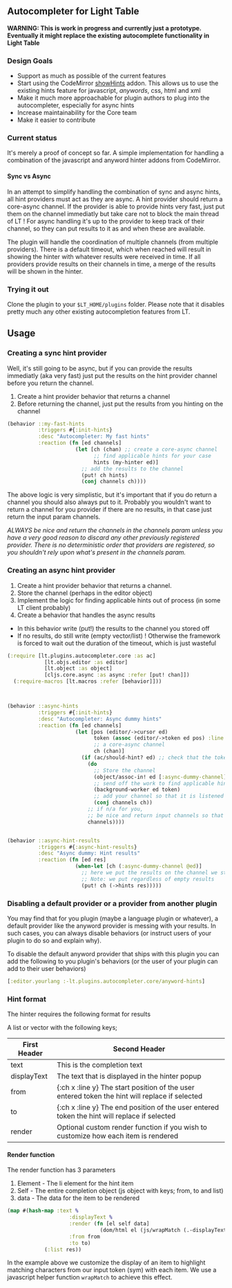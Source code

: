 ## Autocompleter for Light Table

**WARNING: This is work in progress and currently just a prototype. Eventually it
might replace the existing autocomplete functionality in Light Table**


### Design Goals
* Support as much as possible of the current features
* Start using the CodeMirror [showHints](http://codemirror.net/addon/hint/show-hint.js) addon. This allows us to use the existing hints feature for javascript, *anywords*, css, html and xml
* Make it much more approachable for plugin authors to plug into the autocompleter, especially for async hints
* Increase maintainability for the Core team
* Make it easier to contribute



### Current status
It's merely a proof of concept so far. A simple implementation for handling a combination of the javascript and anyword hinter addons from CodeMirror.

#### Sync vs Async
In an attempt to simplify handling the combination of sync and async hints, all hint providers must act as they are async. A hint provider should return a core-async channel. If the provider is able to provide hints very fast, just put them on the channel immediatly but take care not to block the main thread of LT ! For async handling it's up to the provider to keep track of their  channel, so they can put results to it as and when these are available.

The plugin will handle the coordination of multiple channels (from multiple providers).
There is a default timeout, which when reached will result in showing the hinter with whatever results were received in time. If all providers provide results on their channels in time, a merge of the results will be shown in the hinter.


### Trying it out
Clone the plugin to your `$LT_HOME/plugins` folder.
Please note that it disables pretty much any other existing autocompletion features from LT.


## Usage


### Creating a sync hint provider
Well, it's still going to be async, but if you can provide the results immediatly (aka very fast) just put the results on the hint provider channel before you return the channel.

1. Create a hint provider behavior that returns a channel
2. Before returning the channel, just put the results from you hinting on the channel


```Clojure
(behavior ::my-fast-hints
          :triggers #{:init-hints}
          :desc "Autocompleter: My fast hints"
          :reaction (fn [ed channels]
                      (let [ch (chan) ;; create a core-async channel
                            ;; find applicable hints for your case
                            hints (my-hinter ed)]
                        ;; add the results to the channel
                        (put! ch hints)
                        (conj channels ch))))
```
The above logic is very simplistic, but it's important that if you do return a channel you
should also always put to it. Probably you wouldn't want to return a channel for you provider
if there are no results, in that case just return the input param channels.

*ALWAYS be nice and return the channels in the channels param unless you have a very good reason to discard any other previously registered provider. There is no deterministic order
that providers are registered, so you shouldn't rely upon what's present in the channels param.*



### Creating an async hint provider

1. Create a hint provider behavior that returns a channel.
1. Store the channel (perhaps in the editor object)
1. Implement the logic for finding applicable hints out of process (in some LT client probably)
1. Create a behavior that handles the async results
  * In this behavior write (put!) the results to the channel you stored off
  * If no results, do still write (empty vector/list) ! Otherwise the framework is forced to wait out the duration of the timeout, which is just wasteful


```Clojure
(:require [lt.plugins.autocompleter.core :as ac]
            [lt.objs.editor :as editor]
            [lt.object :as object]
            [cljs.core.async :as async :refer [put! chan]])
  (:require-macros [lt.macros :refer [behavior]]))



(behavior ::async-hints
          :triggers #{:init-hints}
          :desc "Autocompleter: Async dummy hints"
          :reaction (fn [ed channels]
                      (let [pos (editor/->cursor ed)
                            token (assoc (editor/->token ed pos) :line (:line pos))
                            ;; a core-async channel
                            ch (chan)]
                        (if (ac/should-hint? ed) ;; check that the token is worth hinting
                          (do
                            ;; Store the channel
                            (object/assoc-in! ed [:async-dummy-channel] ch)
                            ;; send off the work to find applicable hints to some async worker
                            (background-worker ed token)
                            ;; add your channel so that it is listened too by the framework
                            (conj channels ch))
                          ;; if n/a for you,
                          ;; be nice and return input channels so that these are still handled
                          channels))))


(behavior ::async-hint-results
          :triggers #{:async-hint-results}
          :desc "Async dummy: Hint results"
          :reaction (fn [ed res]
                      (when-let [ch (:async-dummy-channel @ed)]
                        ;; here we put the results on the channel we stored above
                        ;; Note: we put regardless of empty results
                        (put! ch (->hints res)))))


```


### Disabling a default provider or a provider from another plugin
You may find that for you plugin (maybe a language plugin or whatever), a default provider like the anyword provider is messing with your results. In such cases, you can always disable behaviors (or instruct users of your plugin to do so and explain why).


To disable the default anyword provider that ships with this plugin you can add the following
to you plugin's behaviors (or the user of your plugin can add to their user behaviors)

```Clojure
[:editor.yourlang :-lt.plugins.autocompleter.core/anyword-hints]

```

### Hint format
The hinter requires the following format for results

A list or vector with the following keys;

| First Header  | Second Header |
| ------------- | ------------- |
| text  | This is the completion text  |
| displayText  | The text that is displayed in the hinter popup |
| from   | {:ch x :line y} The start position of the user entered token the hint will replace if selected  |
| to   | {:ch x :line y} The end position of the user entered token the hint will replace if selected  |
| render  | Optional custom render function if you wish to customize how each item is rendered  |

#### Render function
The render function has 3 parameters
1. Element - The li element for the hint item
2. Self - The entire completion object (js object with keys; from, to and list)
3. data - The data for the item to be rendered


```Clojure
(map #(hash-map :text %
                    :displayText %
                    :render (fn [el self data]
                              (dom/html el (js/wrapMatch (.-displayText data) #js {:matched sym})))
                    :from from
                    :to to)
            (:list res))
```
In the example above we customize the display of an item to highlight matching characters from our input token (sym) with each item. We use a javascript helper function `wrapMatch` to achieve this effect.





